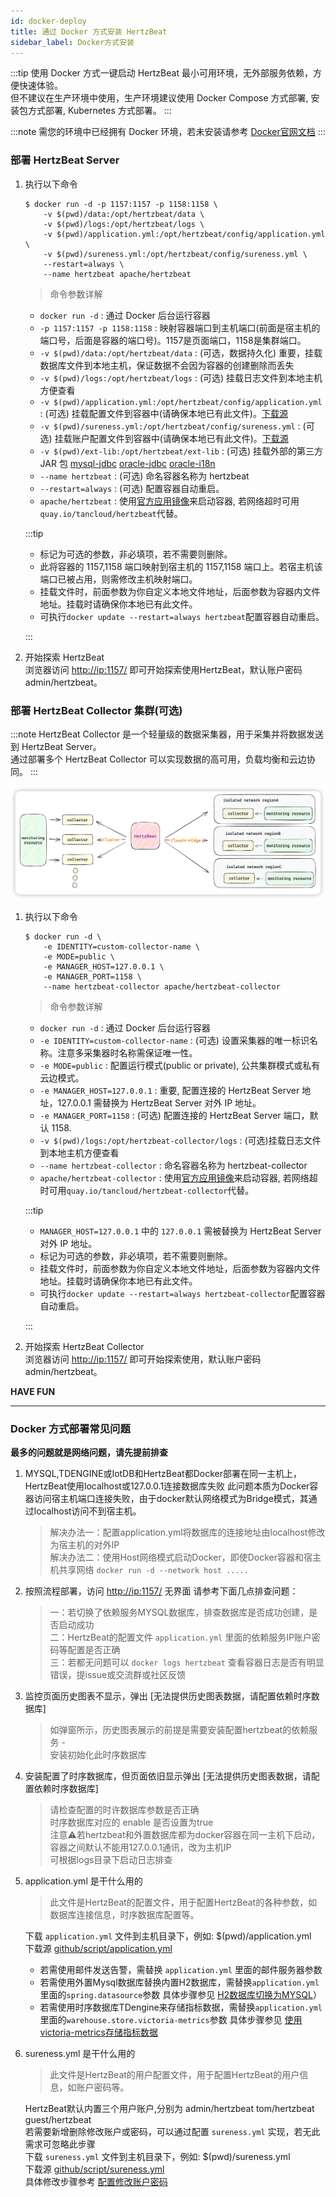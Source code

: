 ```yaml
---
id: docker-deploy  
title: 通过 Docker 方式安装 HertzBeat    
sidebar_label: Docker方式安装
---
```


:::tip
使用 Docker 方式一键启动 HertzBeat 最小可用环境，无外部服务依赖，方便快速体验。  
但不建议在生产环境中使用，生产环境建议使用 Docker Compose 方式部署, 安装包方式部署, Kubernetes 方式部署。
:::

:::note
需您的环境中已经拥有 Docker 环境，若未安装请参考 [Docker官网文档](https://docs.docker.com/get-docker/)
:::

### 部署 HertzBeat Server

1. 执行以下命令

   ```shell
   $ docker run -d -p 1157:1157 -p 1158:1158 \
       -v $(pwd)/data:/opt/hertzbeat/data \
       -v $(pwd)/logs:/opt/hertzbeat/logs \
       -v $(pwd)/application.yml:/opt/hertzbeat/config/application.yml \
       -v $(pwd)/sureness.yml:/opt/hertzbeat/config/sureness.yml \
       --restart=always \
       --name hertzbeat apache/hertzbeat
   ```

   > 命令参数详解

   - `docker run -d` : 通过 Docker 后台运行容器
   - `-p 1157:1157 -p 1158:1158`  : 映射容器端口到主机端口(前面是宿主机的端口号，后面是容器的端口号)。1157是页面端口，1158是集群端口。
   - `-v $(pwd)/data:/opt/hertzbeat/data` : (可选，数据持久化) 重要，挂载数据库文件到本地主机，保证数据不会因为容器的创建删除而丢失
   - `-v $(pwd)/logs:/opt/hertzbeat/logs` : (可选) 挂载日志文件到本地主机方便查看
   - `-v $(pwd)/application.yml:/opt/hertzbeat/config/application.yml`  : (可选) 挂载配置文件到容器中(请确保本地已有此文件)。[下载源](https://github.com/apache/hertzbeat/raw/master/script/application.yml)
   - `-v $(pwd)/sureness.yml:/opt/hertzbeat/config/sureness.yml`  : (可选) 挂载账户配置文件到容器中(请确保本地已有此文件)。[下载源](https://github.com/apache/hertzbeat/raw/master/script/sureness.yml)
   - `-v $(pwd)/ext-lib:/opt/hertzbeat/ext-lib`  : (可选) 挂载外部的第三方 JAR 包 [mysql-jdbc](https://dev.mysql.com/get/Downloads/Connector-J/mysql-connector-java-8.0.25.zip) [oracle-jdbc](https://repo1.maven.org/maven2/com/oracle/database/jdbc/ojdbc8/23.4.0.24.05/ojdbc8-23.4.0.24.05.jar) [oracle-i18n](https://repo.mavenlibs.com/maven/com/oracle/database/nls/orai18n/21.5.0.0/orai18n-21.5.0.0.jar)
   - `--name hertzbeat` : (可选) 命名容器名称为 hertzbeat
   - `--restart=always` : (可选) 配置容器自动重启。
   - `apache/hertzbeat` : 使用[官方应用镜像](https://hub.docker.com/r/apache/hertzbeat)来启动容器, 若网络超时可用`quay.io/tancloud/hertzbeat`代替。

   :::tip

   - 标记为可选的参数，非必填项，若不需要则删除。
   - 此将容器的 1157,1158 端口映射到宿主机的 1157,1158 端口上。若宿主机该端口已被占用，则需修改主机映射端口。
   - 挂载文件时，前面参数为你自定义本地文件地址，后面参数为容器内文件地址。挂载时请确保你本地已有此文件。
   - 可执行```docker update --restart=always hertzbeat```配置容器自动重启。

   :::

2. 开始探索 HertzBeat  
   浏览器访问 <http://ip:1157/> 即可开始探索使用HertzBeat，默认账户密码 admin/hertzbeat。

### 部署 HertzBeat Collector 集群(可选)

:::note
HertzBeat Collector 是一个轻量级的数据采集器，用于采集并将数据发送到 HertzBeat Server。  
通过部署多个 HertzBeat Collector 可以实现数据的高可用，负载均衡和云边协同。
:::

![HertzBeat](/img/docs/cluster-arch.png)

1. 执行以下命令

   ```shell
   $ docker run -d \
       -e IDENTITY=custom-collector-name \
       -e MODE=public \
       -e MANAGER_HOST=127.0.0.1 \
       -e MANAGER_PORT=1158 \
       --name hertzbeat-collector apache/hertzbeat-collector
   ```

   > 命令参数详解

   - `docker run -d` : 通过 Docker 后台运行容器
   - `-e IDENTITY=custom-collector-name`  : (可选) 设置采集器的唯一标识名称。注意多采集器时名称需保证唯一性。
   - `-e MODE=public` : 配置运行模式(public or private), 公共集群模式或私有云边模式。
   - `-e MANAGER_HOST=127.0.0.1` : 重要, 配置连接的 HertzBeat Server 地址，127.0.0.1 需替换为 HertzBeat Server 对外 IP 地址。
   - `-e MANAGER_PORT=1158` :  (可选) 配置连接的 HertzBeat Server 端口，默认 1158.
   - `-v $(pwd)/logs:/opt/hertzbeat-collector/logs` : (可选)挂载日志文件到本地主机方便查看
   - `--name hertzbeat-collector` : 命名容器名称为 hertzbeat-collector
   - `apache/hertzbeat-collector` : 使用[官方应用镜像](https://hub.docker.com/r/apache/hertzbeat-collector)来启动容器, 若网络超时可用`quay.io/tancloud/hertzbeat-collector`代替。

   :::tip

   - `MANAGER_HOST=127.0.0.1` 中的 `127.0.0.1` 需被替换为 HertzBeat Server 对外 IP 地址。
   - 标记为可选的参数，非必填项，若不需要则删除。
   - 挂载文件时，前面参数为你自定义本地文件地址，后面参数为容器内文件地址。挂载时请确保你本地已有此文件。
   - 可执行```docker update --restart=always hertzbeat-collector```配置容器自动重启。

   :::

2. 开始探索 HertzBeat Collector  
   浏览器访问 <http://ip:1157/> 即可开始探索使用，默认账户密码 admin/hertzbeat。

**HAVE FUN**

----

### Docker 方式部署常见问题

**最多的问题就是网络问题，请先提前排查**

1. MYSQL,TDENGINE或IotDB和HertzBeat都Docker部署在同一主机上，HertzBeat使用localhost或127.0.0.1连接数据库失败
   此问题本质为Docker容器访问宿主机端口连接失败，由于docker默认网络模式为Bridge模式，其通过localhost访问不到宿主机。

   > 解决办法一：配置application.yml将数据库的连接地址由localhost修改为宿主机的对外IP  
   > 解决办法二：使用Host网络模式启动Docker，即使Docker容器和宿主机共享网络 `docker run -d --network host .....`

2. 按照流程部署，访问 <http://ip:1157/> 无界面
   请参考下面几点排查问题：

   > 一：若切换了依赖服务MYSQL数据库，排查数据库是否成功创建，是否启动成功  
   > 二：HertzBeat的配置文件 `application.yml` 里面的依赖服务IP账户密码等配置是否正确  
   > 三：若都无问题可以 `docker logs hertzbeat` 查看容器日志是否有明显错误，提issue或交流群或社区反馈

3. 监控页面历史图表不显示，弹出 [无法提供历史图表数据，请配置依赖时序数据库]

   > 如弹窗所示，历史图表展示的前提是需要安装配置hertzbeat的依赖服务 -  
   > 安装初始化此时序数据库

4. 安装配置了时序数据库，但页面依旧显示弹出 [无法提供历史图表数据，请配置依赖时序数据库]

   > 请检查配置的时许数据库参数是否正确  
   > 时序数据库对应的 enable 是否设置为true  
   > 注意⚠️若hertzbeat和外置数据库都为docker容器在同一主机下启动，容器之间默认不能用127.0.0.1通讯，改为主机IP  
   > 可根据logs目录下启动日志排查

5. application.yml 是干什么用的

   > 此文件是HertzBeat的配置文件，用于配置HertzBeat的各种参数，如数据库连接信息，时序数据库配置等。

   下载 `application.yml` 文件到主机目录下，例如: $(pwd)/application.yml  
   下载源 [github/script/application.yml](https://github.com/apache/hertzbeat/raw/master/script/application.yml)

   - 若需使用邮件发送告警，需替换 `application.yml` 里面的邮件服务器参数
   - 若需使用外置Mysql数据库替换内置H2数据库，需替换`application.yml`里面的`spring.datasource`参数 具体步骤参见 [H2数据库切换为MYSQL](mysql-change)）
   - 若需使用时序数据库TDengine来存储指标数据，需替换`application.yml`里面的`warehouse.store.victoria-metrics`参数 具体步骤参见 [使用victoria-metrics存储指标数据](victoria-metrics-init)

6. sureness.yml 是干什么用的

   > 此文件是HertzBeat的用户配置文件，用于配置HertzBeat的用户信息，如账户密码等。

   HertzBeat默认内置三个用户账户,分别为 admin/hertzbeat tom/hertzbeat guest/hertzbeat  
   若需要新增删除修改账户或密码，可以通过配置 `sureness.yml` 实现，若无此需求可忽略此步骤  
   下载 `sureness.yml` 文件到主机目录下，例如: $(pwd)/sureness.yml  
   下载源 [github/script/sureness.yml](https://github.com/apache/hertzbeat/raw/master/script/sureness.yml)  
   具体修改步骤参考 [配置修改账户密码](account-modify)
